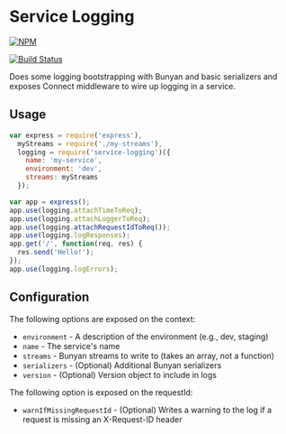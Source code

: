 # Service Logging

[![NPM](https://nodei.co/npm/service-logging.png)](https://nodei.co/npm/service-logging/)

[![Build Status](https://travis-ci.org/jeffcharles/service-logging.svg?branch=master)](https://travis-ci.org/jeffcharles/service-logging)

Does some logging bootstrapping with Bunyan and basic serializers and exposes Connect middleware to wire up logging in a service.

## Usage

```JavaScript
var express = require('express'),
  myStreams = require('./my-streams'),
  logging = require('service-logging')({
    name: 'my-service',
    environment: 'dev',
    streams: myStreams
  });

var app = express();
app.use(logging.attachTimeToReq);
app.use(logging.attachLoggerToReq);
app.use(logging.attachRequestIdToReq());
app.use(logging.logResponses);
app.get('/', function(req, res) {
  res.send('Hello!');
});
app.use(logging.logErrors);
```

## Configuration

The following options are exposed on the context:
- `environment` - A description of the environment (e.g., dev, staging)
- `name` - The service's name
- `streams` - Bunyan streams to write to (takes an array, not a function)
- `serializers` - (Optional) Additional Bunyan serializers
- `version` - (Optional) Version object to include in logs

The following option is exposed on the requestId:
- `warnIfMissingRequestId` - (Optional) Writes a warning to the log if a request is missing an X-Request-ID header
